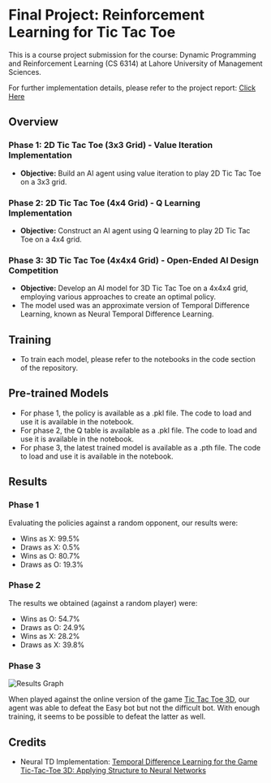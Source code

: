 # Final Project: Reinforcement Learning for Tic Tac Toe

This is a course project submission for the course: Dynamic Programming and Reinforcement Learning (CS 6314) at Lahore University of Management Sciences.

For further implementation details, please refer to the project report: [Click Here](https://docs.google.com/document/d/19uPODBf38i_3-0HeDUFifDaI1aVGRjPlba4dsLCFTJE/)

## Overview

### Phase 1: 2D Tic Tac Toe (3x3 Grid) - Value Iteration Implementation

- **Objective:** Build an AI agent using value iteration to play 2D Tic Tac Toe on a 3x3 grid.

### Phase 2: 2D Tic Tac Toe (4x4 Grid) - Q Learning Implementation

- **Objective:** Construct an AI agent using Q learning to play 2D Tic Tac Toe on a 4x4 grid.

### Phase 3: 3D Tic Tac Toe (4x4x4 Grid) - Open-Ended AI Design Competition

- **Objective:** Develop an AI model for 3D Tic Tac Toe on a 4x4x4 grid, employing various approaches to create an optimal policy.
- The model used was an approximate version of Temporal Difference Learning, known as Neural Temporal Difference Learning.

## Training

- To train each model, please refer to the notebooks in the code section of the repository.

## Pre-trained Models

- For phase 1, the policy is available as a .pkl file. The code to load and use it is available in the notebook.
- For phase 2, the Q table is available as a .pkl file. The code to load and use it is available in the notebook.
- For phase 3, the latest trained model is available as a .pth file. The code to load and use it is available in the notebook.

## Results

### Phase 1

Evaluating the policies against a random opponent, our results were:

- Wins as X: 99.5%
- Draws as X: 0.5%
- Wins as O: 80.7%
- Draws as O: 19.3%

### Phase 2

The results we obtained (against a random player) were:

- Wins as O: 54.7%
- Draws as O: 24.9%
- Wins as X: 28.2%
- Draws as X: 39.8%

### Phase 3

![](https://i.imgur.com/ov4wXiT.png "Results Graph")

When played against the online version of the game [Tic Tac Toe 3D](https://www.mathsisfun.com/games/foursight-3d-tic-tac-toe.html), our agent was able to defeat the Easy bot but not the difficult bot. With enough training, it seems to be possible to defeat the latter as well.

## Credits

- Neural TD Implementation: [Temporal Difference Learning for the Game Tic-Tac-Toe 3D: Applying Structure to Neural Networks](https://www.ai.rug.nl/~mwiering/GROUP/ARTICLES/TTT3D_FINAL.pdf)
